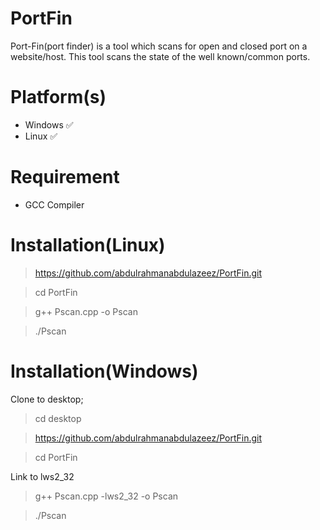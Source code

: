 # PortFin
Port-Fin(port finder) is a tool which scans for open and closed port on a website/host. This tool scans the state of the well known/common ports.

# Platform(s)
* Windows  ✅
* Linux    ✅

# Requirement
* GCC Compiler

# Installation(Linux)
>https://github.com/abdulrahmanabdulazeez/PortFin.git

>cd PortFin

>g++ Pscan.cpp -o Pscan

>./Pscan

# Installation(Windows)
Clone to desktop;
>cd desktop

>https://github.com/abdulrahmanabdulazeez/PortFin.git

>cd PortFin

Link to lws2_32

>g++ Pscan.cpp -lws2_32 -o Pscan

>./Pscan

